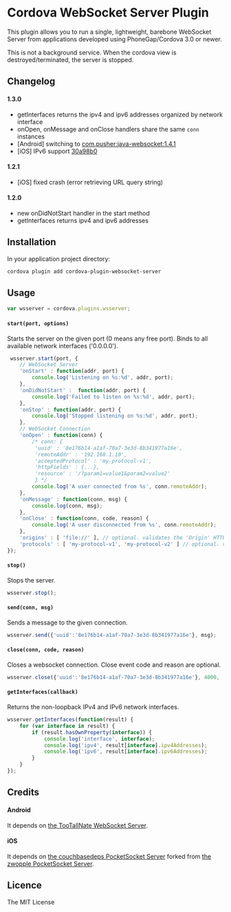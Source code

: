 # Cordova WebSocket Server Plugin

This plugin allows you to run a single, lightweight, barebone WebSocket Server from applications developed using PhoneGap/Cordova 3.0 or newer.

This is not a background service. When the cordova view is destroyed/terminated, the server is stopped.

## Changelog ##

#### 1.3.0

- getInterfaces returns the ipv4 and ipv6 addresses organized by network interface
- onOpen, onMessage and onClose handlers share the same `conn` instances
- [Android] switching to [com.pusher:java-websocket:1.4.1](https://github.com/pusher/java-websocket)
- [iOS] IPv6 support [30a98b0](https://github.com/couchbasedeps/PocketSocket/commit/30a98b0c62763e11ee5b3e7097a8c8b4b66674f9)


#### 1.2.1

- [iOS] fixed crash (error retrieving URL query string)

#### 1.2.0

- new onDidNotStart handler in the start method
- getInterfaces returns ipv4 and ipv6 addresses

## Installation ##

In your application project directory:

```bash
cordova plugin add cordova-plugin-websocket-server
```

## Usage ##

```javascript
var wsserver = cordova.plugins.wsserver;
```

#### `start(port, options)`
Starts the server on the given port (0 means any free port).
Binds to all available network interfaces ('0.0.0.0').

```javascript
 wsserver.start(port, {
    // WebSocket Server
    'onStart' : function(addr, port) {
        console.log('Listening on %s:%d', addr, port);
    },
    'onDidNotStart' :  function(addr, port) {
        console.log('Failed to listen on %s:%d', addr, port);
    },
    'onStop' : function(addr, port) {
        console.log('Stopped listening on %s:%d', addr, port);
    },
    // WebSocket Connection
    'onOpen' : function(conn) {
        /* conn: {
         'uuid' : '8e176b14-a1af-70a7-3e3d-8b341977a16e',
         'remoteAddr' : '192.168.1.10',
         'acceptedProtocol' : 'my-protocol-v1',
         'httpFields' : {...},
         'resource' : '/?param1=value1&param2=value2'
         } */
        console.log('A user connected from %s', conn.remoteAddr);
    },
    'onMessage' : function(conn, msg) {
        console.log(conn, msg);
    },
    'onClose' : function(conn, code, reason) {
        console.log('A user disconnected from %s', conn.remoteAddr);
    },
    'origins' : [ 'file://' ], // optional. validates the 'Origin' HTTP Header.
    'protocols' : [ 'my-protocol-v1', 'my-protocol-v2' ] // optional. validates the 'Sec-WebSocket-Protocol' HTTP Header.
});
```

#### `stop()`
Stops the server.

```javascript
wsserver.stop();
```

#### `send(conn, msg)`
Sends a message to the given connection.

```javascript
wsserver.send({'uuid':'8e176b14-a1af-70a7-3e3d-8b341977a16e'}, msg);
```

#### `close(conn, code, reason)`
Closes a websocket connection. Close event code and reason are optional.

```javascript
wsserver.close({'uuid':'8e176b14-a1af-70a7-3e3d-8b341977a16e'}, 4000, 'my reason');
```

#### `getInterfaces(callback)`
Returns the non-loopback IPv4 and IPv6 network interfaces.

```javascript
wsserver.getInterfaces(function(result) {
    for (var interface in result) {
        if (result.hasOwnProperty(interface)) {
            console.log('interface', interface);
            console.log('ipv4', result[interface].ipv4Addresses);
            console.log('ipv6', result[interface].ipv6Addresses);
        }
    }
});
```

## Credits

#### Android
It depends on [the TooTallNate WebSocket Server](https://github.com/TooTallNate/Java-WebSocket).

#### iOS
It depends on [the couchbasedeps PocketSocket Server](https://github.com/couchbasedeps/PocketSocket) forked from [the zwopple PocketSocket Server](https://github.com/zwopple/PocketSocket). 

## Licence ##

The MIT License
